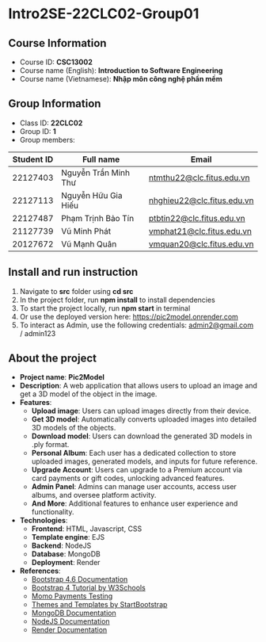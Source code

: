 # Intro2SE-22CLC02-Group01

## Course Information

- Course ID: **CSC13002**
- Course name (English): **Introduction to Software Engineering**
- Course name (Vietnamese): **Nhập môn công nghệ phần mềm**

## Group Information

- Class ID: **22CLC02**
- Group ID: **1**
- Group members:

| Student ID | Full name            | Email                      |
| :--------: | -------------------- | -------------------------- |
|  22127403  | Nguyễn Trần Minh Thư | ntmthu22@clc.fitus.edu.vn  |
|  22127113  | Nguyễn Hữu Gia Hiếu  | nhghieu22@clc.fitus.edu.vn |
|  22127487  | Phạm Trịnh Bảo Tín   | ptbtin22@clc.fitus.edu.vn  |
|  21127739  | Vũ Minh Phát         | vmphat21@clc.fitus.edu.vn  |
|  20127672  | Vũ Mạnh Quân         | vmquan20@clc.fitus.edu.vn  |

## Install and run instruction

1. Navigate to **src** folder using **cd src**
2. In the project folder, run **npm install** to install dependencies
3. To start the project locally, run **npm start** in terminal
4. Or use the deployed version here: https://pic2model.onrender.com
5. To interact as Admin, use the following credentials: admin2@gmail.com / admin123

## About the project

- **Project name**: **Pic2Model**
- **Description**: A web application that allows users to upload an image and get a 3D model of the object in the image.
- **Features**:
  - **Upload image**: Users can upload images directly from their device.
  - **Get 3D model**: Automatically converts uploaded images into detailed 3D models of the objects.
  - **Download model**: Users can download the generated 3D models in .ply format.
  - **Personal Album**: Each user has a dedicated collection to store uploaded images, generated models, and inputs for future reference.
  - **Upgrade Account**: Users can upgrade to a Premium account via card payments or gift codes, unlocking advanced features.
  - **Admin Panel**: Admins can manage user accounts, access user albums, and oversee platform activity.
  - **And More**: Additional features to enhance user experience and functionality.
- **Technologies**:
  - **Frontend**: HTML, Javascript, CSS
  - **Template engine**: EJS
  - **Backend**: NodeJS
  - **Database**: MongoDB
  - **Deployment**: Render
- **References**:
  - [Bootstrap 4.6 Documentation](https://getbootstrap.com/docs/4.6/components)
  - [Bootstrap 4 Tutorial by W3Schools](https://www.w3schools.com/bootstrap4/)
  - [Momo Payments Testing](https://developers.momo.vn/v3/vi/docs/payment/guides/home)
  - [Themes and Templates by StartBootstrap](https://startbootstrap.com/)
  - [MongoDB Documentation](https://docs.mongodb.com/)
  - [NodeJS Documentation](https://nodejs.org/en/docs/)
  - [Render Documentation](https://render.com/docs)
